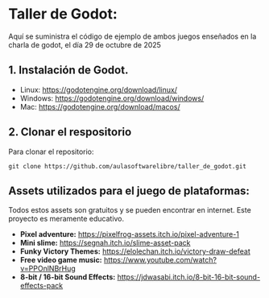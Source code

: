 # Taller de Godot:
Aquí se suministra el código de ejemplo de ambos juegos enseñados en la charla de godot, el día 29 de octubre de 2025

## 1. Instalación de Godot.

* Linux: https://godotengine.org/download/linux/
* Windows: https://godotengine.org/download/windows/
* Mac: https://godotengine.org/download/macos/

## 2. Clonar el respositorio

Para clonar el repositorio:

```
git clone https://github.com/aulasoftwarelibre/taller_de_godot.git
```


## Assets utilizados para el juego de plataformas:
Todos estos assets son gratuitos y se pueden encontrar en internet. Este proyecto es meramente educativo.

* __Pixel adventure:__ https://pixelfrog-assets.itch.io/pixel-adventure-1
* __Mini slime:__ https://segnah.itch.io/slime-asset-pack
* __Funky Victory Themes:__ https://elolechan.itch.io/victory-draw-defeat
* __Free video game music:__ https://www.youtube.com/watch?v=PPOnlNBrHug
* __8-bit / 16-bit Sound Effects:__ https://jdwasabi.itch.io/8-bit-16-bit-sound-effects-pack
